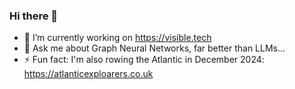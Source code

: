 ### Hi there 👋

- 🔭 I’m currently working on https://visible.tech
- 💬 Ask me about Graph Neural Networks, far better than LLMs...
- ⚡ Fun fact: I'm also rowing the Atlantic in December 2024: https://atlanticexploarers.co.uk
